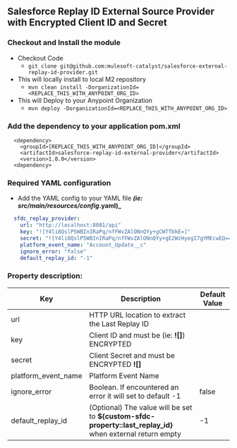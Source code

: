 ## Salesforce Replay ID External Source Provider with Encrypted Client ID and Secret


### Checkout and Install the module

  - Checkout Code
    - `git clone git@github.com:mulesoft-catalyst/salesforce-external-replay-id-provider.git`
  - This will locally install to local M2 repository
    - `mvn clean install -DorganizationId=<REPLACE_THIS_WITH_ANYPOINT_ORG_ID>`
  - This will Deploy to your Anypoint Organization
    - `mvn deploy -DorganizationId=<REPLACE_THIS_WITH_ANYPOINT_ORG_ID>`


### Add the dependency to your application pom.xml

```xmln
  <dependency>
    <groupId>[REPLACE_THIS_WITH_ANYPOINT_ORG_ID]</groupId>
    <artifactId>salesforce-replay-id-external-provider</artifactId>
    <version>1.0.0</version>
  <dependency>
```


### Required YAML configuration

  - Add the YAML config to your YAML file **_(ie: src/main/resources/config_<env>.yaml)_**
  ```YAML
    sfdc_replay_provider:
      url: "http://localhost:8081/api"
      key: "![Y4li8QslP5WBInIRaPq/nfFWvZAlONnQYy+gCWTTbkE=]"
      secret: "![Y4li8QslP5WBInIRaPq/nfFWvZAlONnQYy+gE2WzHyegI7gYMEcwEQ==]"
      platform_event_name: "Account_Update__c"
      ignore_error: "false"
      default_replay_id: "-1"  
  ```

  ### Property description:


| Key                 | Description | Default Value |
| ------------------- | ------------------------------------------------------------------------------------------------- | ----- |
| url                 | HTTP URL location to extract the Last Replay ID | |
| key                 | Client ID and must be (ie: **![<Encrypted Value>]**) ENCRYPTED | |
| secret              | Client Secret and must be ENCRYPTED **![<Encrypted Value>]** | |
| platform_event_name | Platform Event Name | |
| ignore_error        | Boolean. If encountered an error it will set to default -1 | false |
| default_replay_id   | (Optional) The value will be set to **${custom-sfdc-property::last_replay_id}** when external return empty| -1 |

